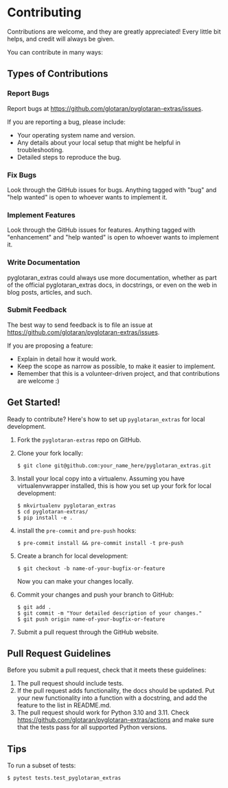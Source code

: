 ```{highlight} shell

```

# Contributing

Contributions are welcome, and they are greatly appreciated! Every little bit
helps, and credit will always be given.

You can contribute in many ways:

## Types of Contributions

### Report Bugs

Report bugs at <https://github.com/glotaran/pyglotaran-extras/issues>.

If you are reporting a bug, please include:

- Your operating system name and version.
- Any details about your local setup that might be helpful in troubleshooting.
- Detailed steps to reproduce the bug.

### Fix Bugs

Look through the GitHub issues for bugs. Anything tagged with "bug" and "help
wanted" is open to whoever wants to implement it.

### Implement Features

Look through the GitHub issues for features. Anything tagged with "enhancement"
and "help wanted" is open to whoever wants to implement it.

### Write Documentation

pyglotaran_extras could always use more documentation, whether as part of the
official pyglotaran_extras docs, in docstrings, or even on the web in blog posts,
articles, and such.

### Submit Feedback

The best way to send feedback is to file an issue at <https://github.com/glotaran/pyglotaran-extras/issues>.

If you are proposing a feature:

- Explain in detail how it would work.
- Keep the scope as narrow as possible, to make it easier to implement.
- Remember that this is a volunteer-driven project, and that contributions
  are welcome :)

## Get Started!

Ready to contribute? Here's how to set up `pyglotaran_extras` for local development.

1. Fork the `pyglotaran-extras` repo on GitHub.

2. Clone your fork locally:

   ```
   $ git clone git@github.com:your_name_here/pyglotaran_extras.git
   ```

3. Install your local copy into a virtualenv. Assuming you have virtualenvwrapper installed, this is how you set up your fork for local development:

   ```
   $ mkvirtualenv pyglotaran_extras
   $ cd pyglotaran-extras/
   $ pip install -e .
   ```

4. install the `pre-commit` and `pre-push` hooks:

   ```
   $ pre-commit install && pre-commit install -t pre-push
   ```

5. Create a branch for local development:

   ```
   $ git checkout -b name-of-your-bugfix-or-feature
   ```

   Now you can make your changes locally.

6. Commit your changes and push your branch to GitHub:

   ```
   $ git add .
   $ git commit -m "Your detailed description of your changes."
   $ git push origin name-of-your-bugfix-or-feature
   ```

7. Submit a pull request through the GitHub website.

## Pull Request Guidelines

Before you submit a pull request, check that it meets these guidelines:

1. The pull request should include tests.
2. If the pull request adds functionality, the docs should be updated. Put
   your new functionality into a function with a docstring, and add the
   feature to the list in README.md.
3. The pull request should work for Python 3.10 and 3.11. Check
   <https://github.com/glotaran/pyglotaran-extras/actions>
   and make sure that the tests pass for all supported Python versions.

## Tips

To run a subset of tests:

```
$ pytest tests.test_pyglotaran_extras
```
